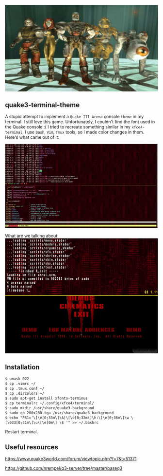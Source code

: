 <div align="center">
<img src="https://github.com/iikrllx/quake3-terminal-theme/blob/master/images/intro.jpg">
</div>

## quake3-terminal-theme
A stupid attempt to implement a ```Quake III Arena``` console ```theme``` in my terminal. I still
love this game. Unfortunately, I couldn't find the font used in the Quake console :( I tried to
recreate something similar in my ```xfce4-terminal```. I use ```Bash```, ```Vim```, ```Tmux```
tools, so I made color changes in them. Here's what came out of it:

![screenshot](./images/q3-xfce4-terminal.png)

What are we talking about:
![screenshot](./images/q3-console.jpg)

## Installation
```
$ umask 022
$ cp .vimrc ~/
$ cp .tmux.conf ~/
$ cp .dircolors ~/
$ sudo apt-get install xfonts-terminus
$ cp terminalrc ~/.config/xfce4/terminal/
$ sudo mkdir /usr/share/quake3-background
$ sudo cp 280x280.tga /usr/share/quake3-background
$ echo "PS1='\[\e[0;33m\]\A|\[\e[0;32m\]\h:\[\e[0;36m\]\w \[\033[0;31m\]\u\[\e[0m\] \$ '" >> ~/.bashrc
```
Restart terminal.

## Useful resources
https://www.quake3world.com/forum/viewtopic.php?f=7&t=51371

https://github.com/nrempel/q3-server/tree/master/baseq3
